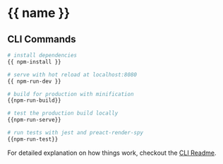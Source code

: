 # {{ name }}

## CLI Commands

``` bash
# install dependencies
{{ npm-install }}

# serve with hot reload at localhost:8080
{{ npm-run-dev }}

# build for production with minification
{{npm-run-build}}

# test the production build locally
{{npm-run-serve}}

# run tests with jest and preact-render-spy
{{npm-run-test}}
```

For detailed explanation on how things work, checkout the [CLI Readme](https://github.com/developit/preact-cli/blob/master/README.md).
